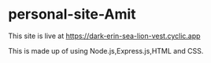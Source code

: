 # personal-site-Amit

This site is live at https://dark-erin-sea-lion-vest.cyclic.app


This is made up of using Node.js,Express.js,HTML and CSS.
